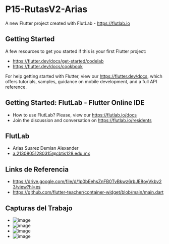 # P15-RutasV2-Arias

A new Flutter project created with FlutLab - https://flutlab.io

## Getting Started

A few resources to get you started if this is your first Flutter project:

- https://flutter.dev/docs/get-started/codelab
- https://flutter.dev/docs/cookbook

For help getting started with Flutter, view our
https://flutter.dev/docs, which offers tutorials,
samples, guidance on mobile development, and a full API reference.

## Getting Started: FlutLab - Flutter Online IDE

- How to use FlutLab? Please, view our https://flutlab.io/docs
- Join the discussion and conversation on https://flutlab.io/residents

## FlutLab
- Arias Suarez Demian Alexander
- a.21308051280315@cbtis128.edu.mx

## Links de Referencia
- https://drive.google.com/file/d/1p0bEehsZnFB0TvBkwz6rbJE8oyVkbv23/view?hl=es
- https://github.com/flutter-teacher/container-widget/blob/main/main.dart

## Capturas del Trabajo
- ![image](https://github.com/AriasSuarezDemianAlexander/p15-RutasV2-0315/assets/143743142/c610fcfe-3fae-4897-b831-222b6af52f35)
- ![image](https://github.com/AriasSuarezDemianAlexander/p15-RutasV2-0315/assets/143743142/3dee0c8e-1bc9-4e25-b55a-9ba2ed5c0afd)
- ![image](https://github.com/AriasSuarezDemianAlexander/p15-RutasV2-0315/assets/143743142/fdb50bb4-016e-406a-822b-3a263d384036)
- ![image](https://github.com/AriasSuarezDemianAlexander/p15-RutasV2-0315/assets/143743142/eab26f24-aa9c-4a14-9799-acb55c1e6f23)




